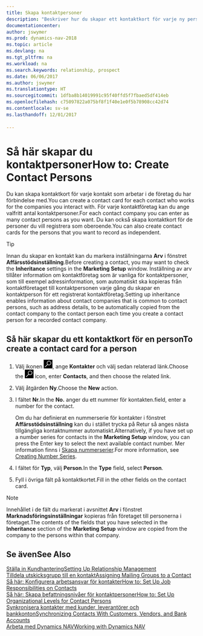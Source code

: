 ```yaml
---
title: Skapa kontaktpersoner
description: "Beskriver hur du skapar ett kontaktkort för varje ny person eller potentiell kund som du interagerar med eller har en affärsrelation med."
documentationcenter: 
author: jswymer
ms.prod: dynamics-nav-2018
ms.topic: article
ms.devlang: na
ms.tgt_pltfrm: na
ms.workload: na
ms.search.keywords: relationship, prospect
ms.date: 06/06/2017
ms.author: jswymer
ms.translationtype: HT
ms.sourcegitcommit: 1dfba8b14019991c95f40ffd5f7fbaed5df414eb
ms.openlocfilehash: c75097822a075bf8f1f40e1e0f5b78908cc42d74
ms.contentlocale: sv-se
ms.lasthandoff: 12/01/2017

---
```

# <a name="how-to-create-contact-persons"></a><span data-ttu-id="a798d-103">Så här skapar du kontaktpersoner</span><span class="sxs-lookup"><span data-stu-id="a798d-103">How to: Create Contact Persons</span></span>
<span data-ttu-id="a798d-104">Du kan skapa kontaktkort för varje kontakt som arbetar i de företag du har förbindelse med.</span><span class="sxs-lookup"><span data-stu-id="a798d-104">You can create a contact card for each contact who works for the companies you interact with.</span></span> <span data-ttu-id="a798d-105">För varje kontaktföretag kan du ange valfritt antal kontaktpersoner.</span><span class="sxs-lookup"><span data-stu-id="a798d-105">For each contact company you can enter as many contact persons as you want.</span></span> <span data-ttu-id="a798d-106">Du kan också skapa kontaktkort för de personer du vill registrera som oberoende.</span><span class="sxs-lookup"><span data-stu-id="a798d-106">You can also create contact cards for the persons that you want to record as independent.</span></span>

> [!TIP]  
>   <span data-ttu-id="a798d-107">Innan du skapar en kontakt kan du markera inställningarna **Arv** i fönstret **Affärsstödsinställning**.</span><span class="sxs-lookup"><span data-stu-id="a798d-107">Before creating a contact, you may want to check the **Inheritance** settings in the **Marketing Setup** window.</span></span> <span data-ttu-id="a798d-108">Inställning av arv tillåter information om kontaktföretag som är vanliga för kontaktpersoner, som till exempel adressinformation, som automatiskt ska kopieras från kontaktföretaget till kontaktpersonen varje gång du skapar en kontaktperson för ett registrerat kontaktföretag.</span><span class="sxs-lookup"><span data-stu-id="a798d-108">Setting up inheritance enables information about contact companies that is common to contact persons, such as address details, to be automatically copied from the contact company to the contact person each time you create a contact person for a recorded contact company.</span></span>

## <a name="to-create-a-contact-card-for-a-person"></a><span data-ttu-id="a798d-109">Så här skapar du ett kontaktkort för en person</span><span class="sxs-lookup"><span data-stu-id="a798d-109">To create a contact card for a person</span></span>
1. <span data-ttu-id="a798d-110">Välj ikonen ![Söka efter sida eller rapport](media/ui-search/search_small.png "ikonen Söka efter sida eller rapport"), ange **Kontakter** och välj sedan relaterad länk.</span><span class="sxs-lookup"><span data-stu-id="a798d-110">Choose the ![Search for Page or Report](media/ui-search/search_small.png "Search for Page or Report icon") icon, enter **Contacts**, and then choose the related link.</span></span>
2. <span data-ttu-id="a798d-111">Välj åtgärden **Ny**.</span><span class="sxs-lookup"><span data-stu-id="a798d-111">Choose the **New** action.</span></span>
3. <span data-ttu-id="a798d-112">I fältet **Nr.**</span><span class="sxs-lookup"><span data-stu-id="a798d-112">In the **No.**</span></span> <span data-ttu-id="a798d-113">anger du ett nummer för kontakten.</span><span class="sxs-lookup"><span data-stu-id="a798d-113">field, enter a number for the contact.</span></span>

    <span data-ttu-id="a798d-114">Om du har definierat en nummerserie för kontakter i fönstret **Affärsstödsinställning** kan du i stället trycka på Retur så anges nästa tillgängliga kontaktnummer automatiskt.</span><span class="sxs-lookup"><span data-stu-id="a798d-114">Alternatively, if you have set up a number series for contacts in the **Marketing Setup** window, you can press the Enter key to select the next available contact number.</span></span> <span data-ttu-id="a798d-115">Mer information finns i [Skapa nummerserier](ui-create-number-series.md).</span><span class="sxs-lookup"><span data-stu-id="a798d-115">For more information, see [Creating Number Series](ui-create-number-series.md).</span></span>
4. <span data-ttu-id="a798d-116">I fältet för **Typ**, välj **Person**.</span><span class="sxs-lookup"><span data-stu-id="a798d-116">In the **Type** field, select **Person**.</span></span>
5. <span data-ttu-id="a798d-117">Fyll i övriga fält på kontaktkortet.</span><span class="sxs-lookup"><span data-stu-id="a798d-117">Fill in the other fields on the contact card.</span></span>

> [!NOTE]  
>   <span data-ttu-id="a798d-118">Innehållet i de fält du markerat i avsnittet **Arv** i fönstret **Marknadsföringsinställningar** kopieras från företaget till personerna i företaget.</span><span class="sxs-lookup"><span data-stu-id="a798d-118">The contents of the fields that you have selected in the **Inheritance** section of the **Marketing Setup** window are copied from the company to the persons within that company.</span></span>

## <a name="see-also"></a><span data-ttu-id="a798d-119">Se även</span><span class="sxs-lookup"><span data-stu-id="a798d-119">See Also</span></span>
[<span data-ttu-id="a798d-120">Ställa in Kundhantering</span><span class="sxs-lookup"><span data-stu-id="a798d-120">Setting Up Relationship Management</span></span>](marketing-setup-marketing.md)  
[<span data-ttu-id="a798d-121">Tilldela utskicksgrupp till en kontakt</span><span class="sxs-lookup"><span data-stu-id="a798d-121">Assigning Mailing Groups to a Contact</span></span>](marketing-mailing-groups.md#AssignMailGroupContact)  
[<span data-ttu-id="a798d-122">Så här: Konfigurera arbetsansvar för kontakter</span><span class="sxs-lookup"><span data-stu-id="a798d-122">How to: Set Up Job Responsibilities on Contacts</span></span>](marketing-job-responsibilities.md)  
[<span data-ttu-id="a798d-123">Så här: Skapa befattningsnivåer för kontaktpersoner</span><span class="sxs-lookup"><span data-stu-id="a798d-123">How to: Set Up Organizational Levels for Contact Persons</span></span>](marketing-organizational-levels.md)  
[<span data-ttu-id="a798d-124">Synkronisera kontakter med kunder, leverantörer och bankkonton</span><span class="sxs-lookup"><span data-stu-id="a798d-124">Synchronizing Contacts With Customers, Vendors, and Bank Accounts</span></span>](marketing-synchronize-contacts-customers-vendors-bank-accounts.md)  
[<span data-ttu-id="a798d-125">Arbeta med Dynamics NAV</span><span class="sxs-lookup"><span data-stu-id="a798d-125">Working with Dynamics NAV</span></span>](ui-work-product.md)  

